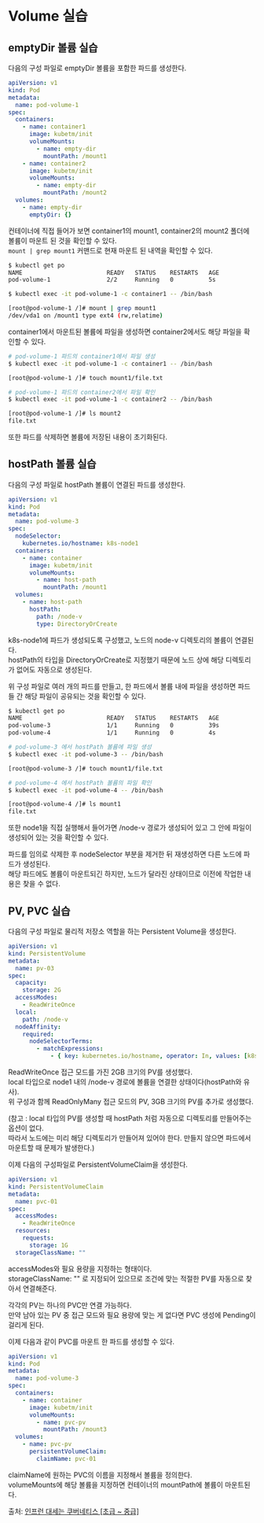 # Volume 실습

## emptyDir 볼륨 실습

다음의 구성 파일로 emptyDir 볼륨을 포함한 파드를 생성한다.

```yaml
apiVersion: v1
kind: Pod
metadata:
  name: pod-volume-1
spec:
  containers:
    - name: container1
      image: kubetm/init
      volumeMounts:
        - name: empty-dir
          mountPath: /mount1
    - name: container2
      image: kubetm/init
      volumeMounts:
        - name: empty-dir
          mountPath: /mount2
  volumes:
    - name: empty-dir
      emptyDir: {}
```

컨테이너에 직접 들어가 보면 container1의 mount1, container2의 mount2 폴더에 볼륨이 마운트 된 것을 확인할 수 있다.  
`mount | grep mount1` 커맨드로 현재 마운트 된 내역을 확인할 수 있다.

```bash
$ kubectl get po
NAME                        READY   STATUS    RESTARTS   AGE
pod-volume-1                2/2     Running   0          5s

$ kubectl exec -it pod-volume-1 -c container1 -- /bin/bash

[root@pod-volume-1 /]# mount | grep mount1
/dev/vda1 on /mount1 type ext4 (rw,relatime)
```

container1에서 마운트된 볼륨에 파일을 생성하면 container2에서도 해당 파일을 확인할 수 있다.

```bash
# pod-volume-1 파드의 container1에서 파일 생성
$ kubectl exec -it pod-volume-1 -c container1 -- /bin/bash

[root@pod-volume-1 /]# touch mount1/file.txt

# pod-volume-1 파드의 container2에서 파일 확인
$ kubectl exec -it pod-volume-1 -c container2 -- /bin/bash

[root@pod-volume-1 /]# ls mount2
file.txt
```

또한 파드를 삭제하면 볼륨에 저장된 내용이 초기화된다.

## hostPath 볼륨 실습

다음의 구성 파일로 hostPath 볼륨이 연결된 파드를 생성한다.

```yaml
apiVersion: v1
kind: Pod
metadata:
  name: pod-volume-3
spec:
  nodeSelector:
    kubernetes.io/hostname: k8s-node1
  containers:
    - name: container
      image: kubetm/init
      volumeMounts:
        - name: host-path
          mountPath: /mount1
  volumes:
    - name: host-path
      hostPath:
        path: /node-v
        type: DirectoryOrCreate
```

k8s-node1에 파드가 생성되도록 구성했고, 노드의 node-v 디렉토리의 볼륨이 연결된다.  
hostPath의 타입을 DirectoryOrCreate로 지정했기 때문에 노드 상에 해당 디렉토리가 없어도 자동으로 생성된다.

위 구성 파일로 여러 개의 파드를 만들고, 한 파드에서 볼륨 내에 파일을 생성하면 파드들 간 해당 파일이 공유되는 것을 확인할 수 있다.

```bash
$ kubectl get po
NAME                        READY   STATUS    RESTARTS   AGE
pod-volume-3                1/1     Running   0          39s
pod-volume-4                1/1     Running   0          4s

# pod-volume-3 에서 hostPath 볼륨에 파일 생성
$ kubectl exec -it pod-volume-3 -- /bin/bash

[root@pod-volume-3 /]# touch mount1/file.txt

# pod-volume-4 에서 hostPath 볼륨의 파일 확인
$ kubectl exec -it pod-volume-4 -- /bin/bash

[root@pod-volume-4 /]# ls mount1
file.txt
```

또한 node1을 직접 실행해서 들어가면 /node-v 경로가 생성되어 있고 그 안에 파일이 생성되어 있는 것을 확인할 수 있다.

파드를 임의로 삭제한 후 nodeSelector 부분을 제거한 뒤 재생성하면 다른 노드에 파드가 생성된다.  
해당 파드에도 볼륨이 마운트되긴 하지만, 노드가 달라진 상태이므로 이전에 작업한 내용은 찾을 수 없다.

## PV, PVC 실습

다음의 구성 파일로 물리적 저장소 역할을 하는 Persistent Volume을 생성한다.

```yaml
apiVersion: v1
kind: PersistentVolume
metadata:
  name: pv-03
spec:
  capacity:
    storage: 2G
  accessModes:
    - ReadWriteOnce
  local:
    path: /node-v
  nodeAffinity:
    required:
      nodeSelectorTerms:
        - matchExpressions:
            - { key: kubernetes.io/hostname, operator: In, values: [k8s-node1] }
```

ReadWriteOnce 접근 모드를 가진 2GB 크기의 PV를 생성했다.  
local 타입으로 node1 내의 /node-v 경로에 볼륨을 연결한 상태이다(hostPath와 유사).  
위 구성과 함께 ReadOnlyMany 접근 모드의 PV, 3GB 크기의 PV를 추가로 생성했다.

(참고 : local 타입의 PV를 생성할 때 hostPath 처럼 자동으로 디렉토리를 만들어주는 옵션이 없다.  
따라서 노드에는 미리 해당 디렉토리가 만들어져 있어야 한다. 만들지 않으면 파드에서 마운트할 때 문제가 발생한다.)

이제 다음의 구성파일로 PersistentVolumeClaim을 생성한다.

```yaml
apiVersion: v1
kind: PersistentVolumeClaim
metadata:
  name: pvc-01
spec:
  accessModes:
    - ReadWriteOnce
  resources:
    requests:
      storage: 1G
  storageClassName: ""
```

accessModes와 필요 용량을 지정하는 형태이다.  
storageClassName: "" 로 지정되어 있으므로 조건에 맞는 적절한 PV를 자동으로 찾아서 연결해준다.

각각의 PV는 하나의 PVC만 연결 가능하다.  
만약 남아 있는 PV 중 접근 모드와 필요 용량에 맞는 게 없다면 PVC 생성에 Pending이 걸리게 된다.

이제 다음과 같이 PVC를 마운트 한 파드를 생성할 수 있다.

```yaml
apiVersion: v1
kind: Pod
metadata:
  name: pod-volume-3
spec:
  containers:
    - name: container
      image: kubetm/init
      volumeMounts:
        - name: pvc-pv
          mountPath: /mount3
  volumes:
    - name: pvc-pv
      persistentVolumeClaim:
        claimName: pvc-01
```

claimName에 원하는 PVC의 이름을 지정해서 볼륨을 정의한다.  
volumeMounts에 해당 볼륨을 지정하면 컨테이너의 mountPath에 볼륨이 마운트된다.

출처: [인프런 대세는 쿠버네티스 [초급 ~ 중급]](https://inf.run/yW34)
